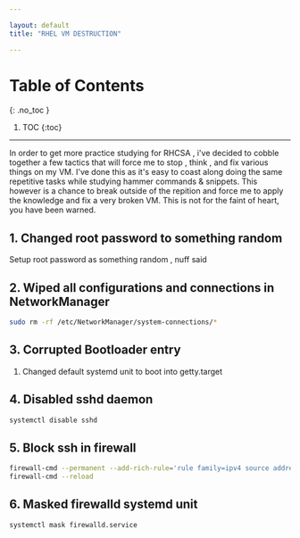 ```yaml
---

layout: default
title: "RHEL VM DESTRUCTION"

---
```


# Table of Contents 
{: .no_toc }

1. TOC 
{:toc}

---

In order to get more practice studying for RHCSA , i've decided to cobble together a few tactics that will force me to stop , think , and fix various things on my VM. I've done this as it's easy to coast along doing the same repetitive tasks while studying hammer commands & snippets. This however is a chance to break outside of the repition and force me to apply the knowledge and fix a very broken VM. This is not for the faint of heart, you have been warned.


## 1. Changed root password to something random

Setup root password as something random , nuff said

## 2. Wiped all configurations and connections in NetworkManager

```bash
sudo rm -rf /etc/NetworkManager/system-connections/*
```

## 3. Corrupted Bootloader entry 

1. Changed default systemd unit to boot into getty.target 

## 4. Disabled sshd daemon 

```bash
systemctl disable sshd
```

## 5. Block ssh in firewall 

```bash
firewall-cmd --permanent --add-rich-rule='rule family=ipv4 source address=0.0.0.0/0 service name=ssh drop'
firewall-cmd --reload

```

## 6. Masked firewalld systemd unit 

```bash
systemctl mask firewalld.service
```
